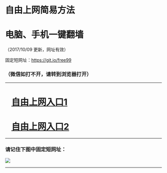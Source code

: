 ﻿# 自由上网简易方法

# 电脑、手机一键翻墙

（2017/10/09 更新，网址有效）

固定短网址：https://git.io/free99

### （微信如打不开，请转到浏览器打开）


***





# &nbsp;&nbsp; <a href="http://ft624912974.fwq-tz-1001.info/fwqtz01.html?t=100900130029 " target="_blank">自由上网入口1</a>
# &nbsp;&nbsp; <a href="http://ft595523343.fwq-tz-1002.info/fwqtz02.html?t=10090016023 " target="_blank">自由上网入口2</a>
***

### 请记住下图中固定短网址：

<img src="https://s3-us-west-2.amazonaws.com/fwq-1001/yjfq-20170905okok.png" /> 


***

